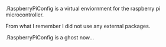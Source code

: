 .RaspberryPiConfig is a virtual enviornment for the raspberry pi microcontroller.

From what I remember I did not use any external packages.

.RaspberryPiConfig is a ghost now...